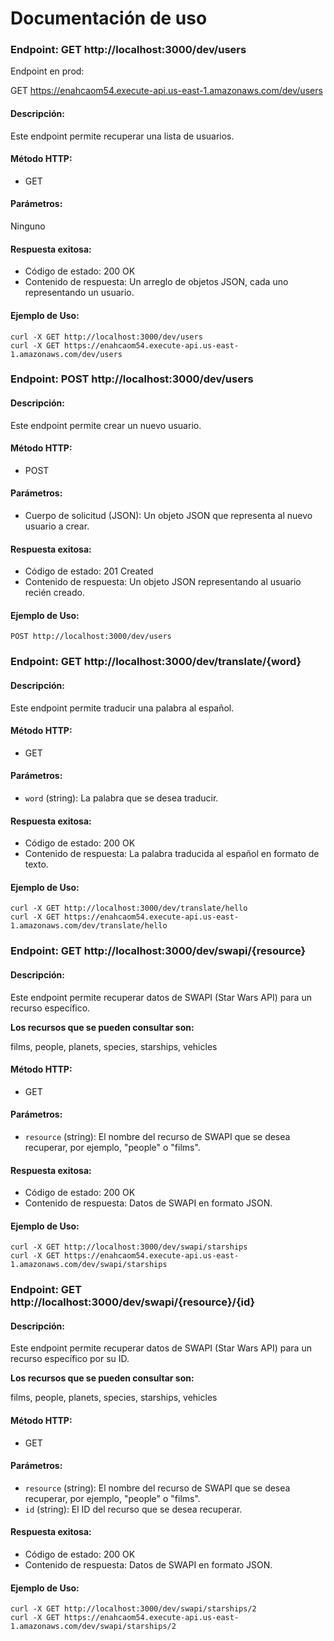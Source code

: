 # Documentación de uso

### Endpoint: GET http://localhost:3000/dev/users

Endpoint en prod:

GET https://enahcaom54.execute-api.us-east-1.amazonaws.com/dev/users

#### Descripción:

Este endpoint permite recuperar una lista de usuarios.

#### Método HTTP:

- GET

#### Parámetros:

Ninguno

#### Respuesta exitosa:

- Código de estado: 200 OK
- Contenido de respuesta: Un arreglo de objetos JSON, cada uno representando un usuario.

#### Ejemplo de Uso:

```
curl -X GET http://localhost:3000/dev/users
curl -X GET https://enahcaom54.execute-api.us-east-1.amazonaws.com/dev/users
```

### Endpoint: POST http://localhost:3000/dev/users

#### Descripción:

Este endpoint permite crear un nuevo usuario.

#### Método HTTP:

- POST

#### Parámetros:

- Cuerpo de solicitud (JSON): Un objeto JSON que representa al nuevo usuario a crear.

#### Respuesta exitosa:

- Código de estado: 201 Created
- Contenido de respuesta: Un objeto JSON representando al usuario recién creado.

#### Ejemplo de Uso:

```
POST http://localhost:3000/dev/users
```

### Endpoint: GET http://localhost:3000/dev/translate/{word}

#### Descripción:

Este endpoint permite traducir una palabra al español.

#### Método HTTP:

- GET

#### Parámetros:

- `word` (string): La palabra que se desea traducir.

#### Respuesta exitosa:

- Código de estado: 200 OK
- Contenido de respuesta: La palabra traducida al español en formato de texto.

#### Ejemplo de Uso:

```
curl -X GET http://localhost:3000/dev/translate/hello
curl -X GET https://enahcaom54.execute-api.us-east-1.amazonaws.com/dev/translate/hello
```

### Endpoint: GET http://localhost:3000/dev/swapi/{resource}

#### Descripción:

Este endpoint permite recuperar datos de SWAPI (Star Wars API) para un recurso específico.

**Los recursos que se pueden consultar son:** 

films, people, planets, species, starships, vehicles

#### Método HTTP:

- GET

#### Parámetros:

- `resource` (string): El nombre del recurso de SWAPI que se desea recuperar, por ejemplo, "people" o "films".

#### Respuesta exitosa:

- Código de estado: 200 OK
- Contenido de respuesta: Datos de SWAPI en formato JSON.

#### Ejemplo de Uso:

```
curl -X GET http://localhost:3000/dev/swapi/starships
curl -X GET https://enahcaom54.execute-api.us-east-1.amazonaws.com/dev/swapi/starships
```

### Endpoint: GET http://localhost:3000/dev/swapi/{resource}/{id}

#### Descripción:

Este endpoint permite recuperar datos de SWAPI (Star Wars API) para un recurso específico por su ID.

**Los recursos que se pueden consultar son:** 

films, people, planets, species, starships, vehicles

#### Método HTTP:

- GET

#### Parámetros:

- `resource` (string): El nombre del recurso de SWAPI que se desea recuperar, por ejemplo, "people" o "films".
- `id` (string): El ID del recurso que se desea recuperar.

#### Respuesta exitosa:

- Código de estado: 200 OK
- Contenido de respuesta: Datos de SWAPI en formato JSON.

#### Ejemplo de Uso:

```
curl -X GET http://localhost:3000/dev/swapi/starships/2
curl -X GET https://enahcaom54.execute-api.us-east-1.amazonaws.com/dev/swapi/starships/2
```